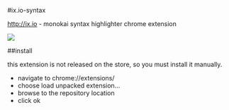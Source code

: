 #ix.io-syntax

http://ix.io - monokai syntax highlighter chrome extension

![](https://raw.github.com/xero/ix.io-syntax/master/preview.png)

##install

this extension is not released on the store, so you must install it manually.

- navigate to chrome://extensions/
- choose load unpacked extension...
- browse to the repository location
- click ok
